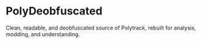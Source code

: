 # PolyDeobfuscated

Clean, readable, and deobfuscated source of Polytrack, rebuilt for analysis, modding, and understanding.
